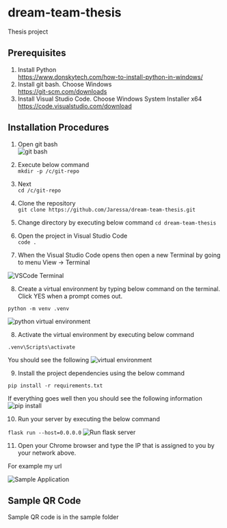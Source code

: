 # dream-team-thesis

Thesis project

## Prerequisites

1. Install Python  
   https://www.donskytech.com/how-to-install-python-in-windows/
2. Install git bash. Choose Windows  
   https://git-scm.com/downloads
3. Install Visual Studio Code. Choose Windows System Installer x64  
   https://code.visualstudio.com/download

## Installation Procedures

1.  Open git bash  
    ![git bash](https://github.com/Jaressa/dream-team-thesis/assets/69466026/87fd9fce-c806-47c1-a066-ec8360e3bffc)

2.  Execute below command  
    `mkdir -p /c/git-repo`
3.  Next  
    `cd /c/git-repo`
4.  Clone the repository  
    `git clone https://github.com/Jaressa/dream-team-thesis.git`
5.  Change directory by executing below command
    `cd dream-team-thesis`
6.  Open the project in Visual Studio Code  
    `code .`
7.  When the Visual Studio Code opens then open a new Terminal by going to menu View -> Terminal

![VSCode Terminal](https://github.com/Jaressa/dream-team-thesis/assets/69466026/4f2a7113-5ed9-4c4a-87e4-31225511a45b)

8.  Create a virtual environment by typing below command on the terminal. Click YES when a prompt comes out.

`python -m venv .venv`

![python virtual environment](https://github.com/Jaressa/dream-team-thesis/assets/69466026/96754ab5-1102-4436-81bc-b18c90b20da4)

8. Activate the virtual environment by executing below command

`.venv\Scripts\activate`

You should see the following
![virtual environment](https://github.com/Jaressa/dream-team-thesis/assets/69466026/7f587e63-7772-4fc6-a4fb-29cb7a559472)

9. Install the project dependencies using the below command

`pip install -r requirements.txt`

If everything goes well then you should see the following information
![pip install](https://github.com/Jaressa/dream-team-thesis/assets/69466026/81aeb3be-698b-4788-81a5-08ec76bbe9e4)

10. Run your server by executing the below command

`flask run --host=0.0.0.0`
![Run flask server](https://github.com/Jaressa/dream-team-thesis/assets/69466026/88902b97-c6df-4a5e-bbc2-703523b14b95)

11. Open your Chrome browser and type the IP that is assigned to you by your network above.

For example my url

![Sample Application](https://github.com/Jaressa/dream-team-thesis/assets/69466026/48cc93be-bb4a-4762-ad3f-a4904953a6bc)

## Sample QR Code

Sample QR code is in the sample folder
